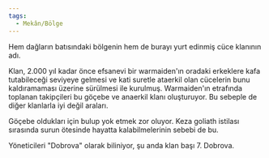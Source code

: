 ```yaml
---
tags:
  - Mekân/Bölge
---  
```

  
Hem dağların batısındaki bölgenin hem de burayı yurt edinmiş cüce klanının adı.  
  
Klan, 2.000 yıl kadar önce efsanevi bir warmaiden'ın oradaki erkeklere kafa tutabileceği seviyeye gelmesi ve kati suretle ataerkil olan cücelerin bunu kaldıramaması üzerine sürülmesi ile kurulmuş. Warmaiden'ın etrafında toplanan takipçileri bu göçebe ve anaerkil klanı oluşturuyor. Bu sebeple de diğer klanlarla iyi değil araları.  
  
Göçebe oldukları için bulup yok etmek zor oluyor. Keza goliath istilası sırasında surun ötesinde hayatta kalabilmelerinin sebebi de bu.  
  
Yöneticileri "Dobrova" olarak biliniyor, şu anda klan başı 7. Dobrova.